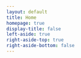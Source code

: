 ```yaml
---
layout: default
title: Home
homepage: true
display-title: false
left-aside: true
right-aside-top: true
right-aside-bottom: false
---
```

